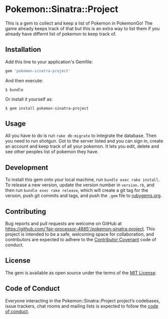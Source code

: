 # Pokemon::Sinatra::Project

This is a gem to collect and keep a list of Pokemon in PokemonGo! The game already keeps track of that but this is an extra way to list them if you already have differnt list of pokemon to keep track of.

## Installation

Add this line to your application's Gemfile:

```ruby
gem 'pokemon-sinatra-project'
```

And then execute:

    $ bundle

Or install it yourself as:

    $ gem install pokemon-sinatra-project

## Usage

All you have to do is run `rake db:migrate` to integrate the database. Then you need to run shotgun. Got to the server listed and you can sign in, create an account and keep track of all your pokemon. It lets you edit, delete and see other peoples list of pokemon they have.

## Development

To install this gem onto your local machine, run `bundle exec rake install`. To release a new version, update the version number in `version.rb`, and then run `bundle exec rake release`, which will create a git tag for the version, push git commits and tags, and push the `.gem` file to [rubygems.org](https://rubygems.org).

## Contributing

Bug reports and pull requests are welcome on GitHub at https://github.com/'fair-processor-4885'/pokemon-sinatra-project. This project is intended to be a safe, welcoming space for collaboration, and contributors are expected to adhere to the [Contributor Covenant](http://contributor-covenant.org) code of conduct.

## License

The gem is available as open source under the terms of the [MIT License](https://opensource.org/licenses/MIT).

## Code of Conduct

Everyone interacting in the Pokemon::Sinatra::Project project’s codebases, issue trackers, chat rooms and mailing lists is expected to follow the [code of conduct](https://github.com/'fair-processor-4885'/pokemon-sinatra-project/blob/master/CODE_OF_CONDUCT.md).
